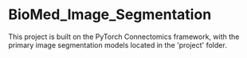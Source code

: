 # BioMed_Image_Segmentation
This project is built on the PyTorch Connectomics framework, with the primary image segmentation models located in the 'project' folder.
